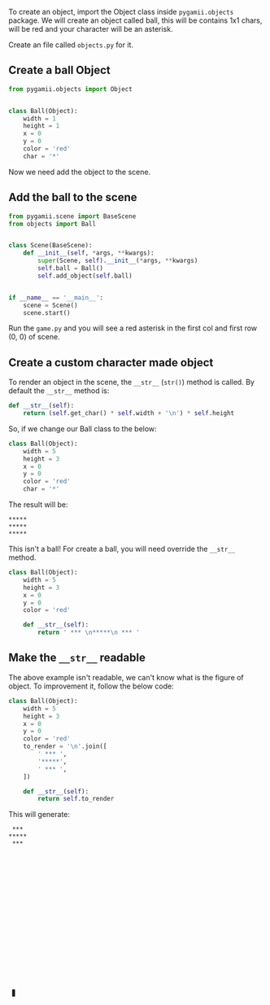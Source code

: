 To create an object, import the Object class inside `pygamii.objects` package.
We will create an object called ball, this will be contains 1x1 chars, will be red and your character will be an asterisk.

Create an file called `objects.py` for it.

## Create a ball Object
```py
from pygamii.objects import Object


class Ball(Object):
    width = 1
    height = 1
    x = 0
    y = 0
    color = 'red'
    char = '*'
```

Now we need add the object to the scene.


## Add the ball to the scene
```py
from pygamii.scene import BaseScene
from objects import Ball


class Scene(BaseScene):
    def __init__(self, *args, **kwargs):
        super(Scene, self).__init__(*args, **kwargs)
        self.ball = Ball()
        self.add_object(self.ball)


if __name__ == '__main__':
    scene = Scene()
    scene.start()
```

Run the `game.py` and you will see a red asterisk in the first col and first row (0, 0) of scene.


## Create a custom character made object

To render an object in the scene, the `__str__` (`str()`) method is called. By default the `__str__` method is:

```py
def __str__(self):
    return (self.get_char() * self.width + '\n') * self.height
```

So, if we change our Ball class to the below:


```py
class Ball(Object):
    width = 5
    height = 3
    x = 0
    y = 0
    color = 'red'
    char = '*'
```

The result will be:

    *****
    *****
    *****

This isn't a ball! For create a ball, you will need override the `__str__` method.


```py
class Ball(Object):
    width = 5
    height = 3
    x = 0
    y = 0
    color = 'red'

    def __str__(self):
        return ' *** \n*****\n *** '
```

## Make the `__str__` readable

The above example isn't readable, we can't know what is the figure of object. 
To improvement it, follow the below code:


```py
class Ball(Object):
    width = 5
    height = 3
    x = 0
    y = 0
    color = 'red'
    to_render = '\n'.join([
        ' *** ',
        '*****',
        ' *** ',
    ])

    def __str__(self):
        return self.to_render
```

This will generate:

     ***
    *****
     ***
     
     
     
     
     
     
     
     
     
     
     
     
     
     
     
     
     
     
     
     
     ▊

